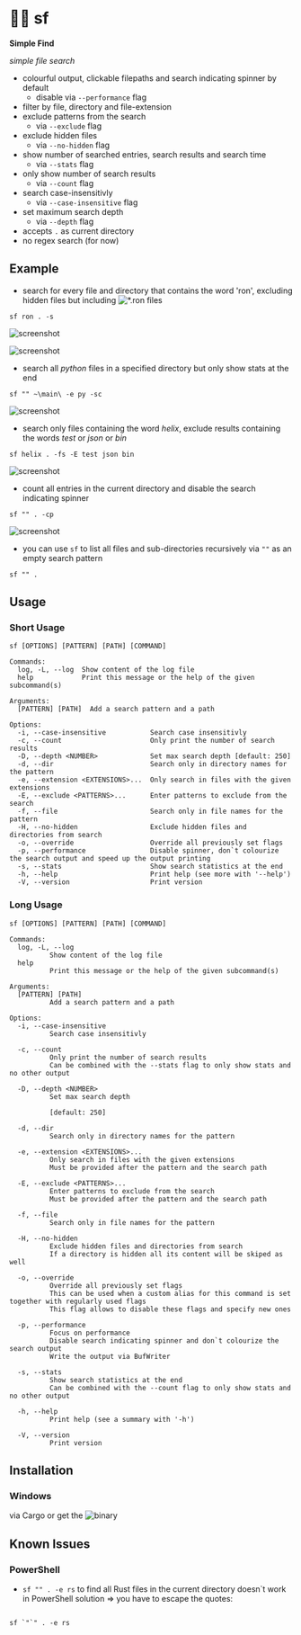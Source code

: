 # 🔎📄 sf

__Simple Find__

*simple file search*

* colourful output, clickable filepaths and search indicating spinner by default 
  * disable via ```--performance``` flag
* filter by file, directory and file-extension
* exclude patterns from the search 
  * via ```--exclude``` flag
* exclude hidden files
  * via ```--no-hidden``` flag
* show number of searched entries, search results and search time
  * via ```--stats``` flag
* only show number of search results 
  * via ```--count``` flag
* search case-insensitivly
  * via ```--case-insensitive``` flag
* set maximum search depth
  * via ```--depth``` flag
* accepts ```.``` as current directory
* no regex search (for now)

## Example

- search for every file and directory that contains the word 'ron', excluding hidden files but including ![*.ron files](https://github.com/ron-rs/ron)

```sf ron . -s```

![screenshot](https://github.com/Phydon/sf/blob/master/assets/sf_ron_current_s_spinner.png)

![screenshot](https://github.com/Phydon/sf/blob/master/assets/sf_ron_current_s_done.png)

- search all *python* files in a specified directory but only show stats at the end

```sf "" ~\main\ -e py -sc```

![screenshot](https://github.com/Phydon/sf/blob/master/assets/sf___path_e_py_sc.png)

- search only files containing the word *helix*, exclude results containing the words *test* or *json* or *bin*

```sf helix . -fs -E test json bin```

![screenshot](https://github.com/Phydon/sf/blob/master/assets/sf_helix_current_fs_E_test_json_bin.png)

- count all entries in the current directory and disable the search indicating spinner 

```sf "" . -cp```

![screenshot](https://github.com/Phydon/sf/blob/master/assets/sf_current_count_all.png)

- you can use ```sf``` to list all files and sub-directories recursively via ```""``` as an empty search pattern 

```sf "" .```

	
## Usage

### Short Usage

```
sf [OPTIONS] [PATTERN] [PATH] [COMMAND]

Commands:
  log, -L, --log  Show content of the log file
  help            Print this message or the help of the given subcommand(s)

Arguments:
  [PATTERN] [PATH]  Add a search pattern and a path

Options:
  -i, --case-insensitive           Search case insensitivly
  -c, --count                      Only print the number of search results
  -D, --depth <NUMBER>             Set max search depth [default: 250]
  -d, --dir                        Search only in directory names for the pattern
  -e, --extension <EXTENSIONS>...  Only search in files with the given extensions
  -E, --exclude <PATTERNS>...      Enter patterns to exclude from the search
  -f, --file                       Search only in file names for the pattern
  -H, --no-hidden                  Exclude hidden files and directories from search
  -o, --override                   Override all previously set flags
  -p, --performance                Disable spinner, don`t colourize the search output and speed up the output printing
  -s, --stats                      Show search statistics at the end
  -h, --help                       Print help (see more with '--help')
  -V, --version                    Print version
```

### Long Usage

```
sf [OPTIONS] [PATTERN] [PATH] [COMMAND]

Commands:
  log, -L, --log
          Show content of the log file
  help
          Print this message or the help of the given subcommand(s)

Arguments:
  [PATTERN] [PATH]
          Add a search pattern and a path

Options:
  -i, --case-insensitive
          Search case insensitivly

  -c, --count
          Only print the number of search results
          Can be combined with the --stats flag to only show stats and no other output

  -D, --depth <NUMBER>
          Set max search depth

          [default: 250]

  -d, --dir
          Search only in directory names for the pattern

  -e, --extension <EXTENSIONS>...
          Only search in files with the given extensions
          Must be provided after the pattern and the search path

  -E, --exclude <PATTERNS>...
          Enter patterns to exclude from the search
          Must be provided after the pattern and the search path

  -f, --file
          Search only in file names for the pattern

  -H, --no-hidden
          Exclude hidden files and directories from search
          If a directory is hidden all its content will be skiped as well

  -o, --override
          Override all previously set flags
          This can be used when a custom alias for this command is set together with regularly used flags
          This flag allows to disable these flags and specify new ones

  -p, --performance
          Focus on performance
          Disable search indicating spinner and don`t colourize the search output
          Write the output via BufWriter

  -s, --stats
          Show search statistics at the end
          Can be combined with the --count flag to only show stats and no other output

  -h, --help
          Print help (see a summary with '-h')

  -V, --version
          Print version
```


## Installation

### Windows

via Cargo or get the ![binary](https://github.com/Phydon/sf/releases)

## Known Issues

### PowerShell

- ```sf "" . -e rs``` to find all Rust files in the current directory doesn`t work in PowerShell
  solution => you have to escape the quotes: 

```

sf `"`" . -e rs

```
